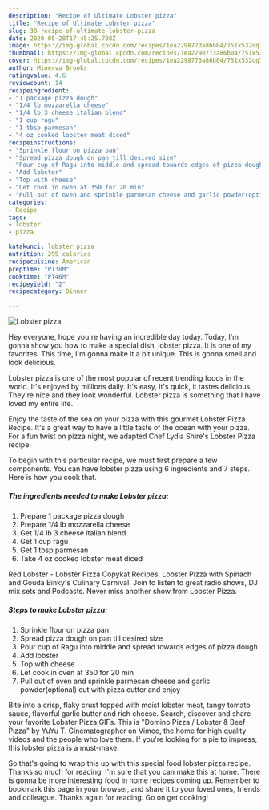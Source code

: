 ```yaml
---
description: "Recipe of Ultimate Lobster pizza"
title: "Recipe of Ultimate Lobster pizza"
slug: 38-recipe-of-ultimate-lobster-pizza
date: 2020-05-28T17:45:25.708Z
image: https://img-global.cpcdn.com/recipes/1ea2298773a86b04/751x532cq70/lobster-pizza-recipe-main-photo.jpg
thumbnail: https://img-global.cpcdn.com/recipes/1ea2298773a86b04/751x532cq70/lobster-pizza-recipe-main-photo.jpg
cover: https://img-global.cpcdn.com/recipes/1ea2298773a86b04/751x532cq70/lobster-pizza-recipe-main-photo.jpg
author: Minerva Brooks
ratingvalue: 4.6
reviewcount: 14
recipeingredient:
- "1 package pizza dough"
- "1/4 lb mozzarella cheese"
- "1/4 lb 3 cheese italian blend"
- "1 cup ragu"
- "1 tbsp parmesan"
- "4 oz cooked lobster meat diced"
recipeinstructions:
- "Sprinkle flour on pizza pan"
- "Spread pizza dough on pan till desired size"
- "Pour cup of Ragu into middle and spread towards edges of pizza dough"
- "Add lobster"
- "Top with cheese"
- "Let cook in oven at 350 for 20 min"
- "Pull out of oven and sprinkle parmesan cheese and garlic powder(optional) cut with pizza cutter and enjoy"
categories:
- Recipe
tags:
- lobster
- pizza

katakunci: lobster pizza 
nutrition: 295 calories
recipecuisine: American
preptime: "PT38M"
cooktime: "PT46M"
recipeyield: "2"
recipecategory: Dinner

---
```



![Lobster pizza](https://img-global.cpcdn.com/recipes/1ea2298773a86b04/751x532cq70/lobster-pizza-recipe-main-photo.jpg)

Hey everyone, hope you're having an incredible day today. Today, I'm gonna show you how to make a special dish, lobster pizza. It is one of my favorites. This time, I'm gonna make it a bit unique. This is gonna smell and look delicious.

Lobster pizza is one of the most popular of recent trending foods in the world. It's enjoyed by millions daily. It's easy, it's quick, it tastes delicious. They're nice and they look wonderful. Lobster pizza is something that I have loved my entire life.

Enjoy the taste of the sea on your pizza with this gourmet Lobster Pizza Recipe. It&#39;s a great way to have a little taste of the ocean with your pizza. For a fun twist on pizza night, we adapted Chef Lydia Shire&#39;s Lobster Pizza recipe.


To begin with this particular recipe, we must first prepare a few components. You can have lobster pizza using 6 ingredients and 7 steps. Here is how you cook that.

<!--inarticleads1-->

##### The ingredients needed to make Lobster pizza:

1. Prepare 1 package pizza dough
1. Prepare 1/4 lb mozzarella cheese
1. Get 1/4 lb 3 cheese italian blend
1. Get 1 cup ragu
1. Get 1 tbsp parmesan
1. Take 4 oz cooked lobster meat diced


Red Lobster - Lobster Pizza Copykat Recipes. Lobster Pizza with Spinach and Gouda Binky&#39;s Culinary Carnival. Join to listen to great radio shows, DJ mix sets and Podcasts. Never miss another show from Lobster Pizza. 

<!--inarticleads2-->

##### Steps to make Lobster pizza:

1. Sprinkle flour on pizza pan
1. Spread pizza dough on pan till desired size
1. Pour cup of Ragu into middle and spread towards edges of pizza dough
1. Add lobster
1. Top with cheese
1. Let cook in oven at 350 for 20 min
1. Pull out of oven and sprinkle parmesan cheese and garlic powder(optional) cut with pizza cutter and enjoy


Bite into a crisp, flaky crust topped with moist lobster meat, tangy tomato sauce, flavorful garlic butter and rich cheese. Search, discover and share your favorite Lobster Pizza GIFs. This is &#34;Domino Pizza / Lobster &amp; Beef Pizza&#34; by YuYu T. Cinematographer on Vimeo, the home for high quality videos and the people who love them. If you&#39;re looking for a pie to impress, this lobster pizza is a must-make. 

So that's going to wrap this up with this special food lobster pizza recipe. Thanks so much for reading. I'm sure that you can make this at home. There is gonna be more interesting food in home recipes coming up. Remember to bookmark this page in your browser, and share it to your loved ones, friends and colleague. Thanks again for reading. Go on get cooking!
